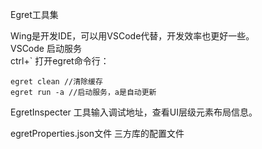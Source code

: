 Egret工具集

Wing是开发IDE，可以用VSCode代替，开发效率也更好一些。  
VSCode 启动服务   
ctrl+` 打开egret命令行：  

```
egret clean //清除缓存
egret run -a //启动服务，a是自动更新 
```

EgretInspecter 工具输入调试地址，查看UI层级元素布局信息。

egretProperties.json文件 三方库的配置文件

